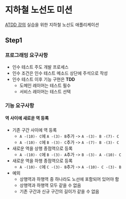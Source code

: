 # 지하철 노선도 미션
[ATDD 강의](https://edu.nextstep.camp/c/R89PYi5H) 실습을 위한 지하철 노선도 애플리케이션

## Step1
### 프로그래밍 요구사항
- 인수 테스트 주도 개발 프로세스
- 인수 조건은 인수 테스트 메소드 상단에 주석으로 작성
- 인수 테스트 이후 기능 구현은 **TDD**
    - 도메인 레이어는 테스트 필수
    - 서비스 레이어는 테스트 선택

### 기능 요구사항
#### 역 사이에 새로운 역 등록
- 기존 구간 사이에 역 등록
  - `A -(10)- C`에 `A -(3)- B`추가 -> `A -(3)- B -(7)- C`
  - `A -(10)- C`에 `B -(3)- C`추가 -> `A -(7)- B -(3)- C`
- 새로운 역을 상행 종점역으로 등록
  - `A -(10)- C`에 `B -(3)- A`추가 -> `B -(3)- A -(10)- C`
- 새로운 역을 하행 종점역으로 등록
  - `A -(10)- C`에 `C -(3)- B`추가 -> `A -(10)- C -(3)- B`
- 예외
  - 상행역과 하행역 중 하나라도 노선에 포함되어 있어야 함
  - 상행역과 하행역 모두 같을 수 없음
  - 기존 구간과 신규 구간의 길이가 같을 수 없음
